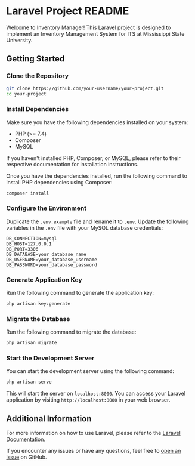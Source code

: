 # Laravel Project README

Welcome to Inventory Manager! This Laravel project is designed to implement an Inventory Management System for ITS at Mississippi State University.

## Getting Started

### Clone the Repository

```bash
git clone https://github.com/your-username/your-project.git
cd your-project
```

### Install Dependencies

Make sure you have the following dependencies installed on your system:

- PHP (>= 7.4)
- Composer
- MySQL

If you haven't installed PHP, Composer, or MySQL, please refer to their respective documentation for installation instructions.

Once you have the dependencies installed, run the following command to install PHP dependencies using Composer:

```bash
composer install
```

### Configure the Environment

Duplicate the `.env.example` file and rename it to `.env`. Update the following variables in the `.env` file with your MySQL database credentials:

```
DB_CONNECTION=mysql
DB_HOST=127.0.0.1
DB_PORT=3306
DB_DATABASE=your_database_name
DB_USERNAME=your_database_username
DB_PASSWORD=your_database_password
```

### Generate Application Key

Run the following command to generate the application key:

```bash
php artisan key:generate
```

### Migrate the Database

Run the following command to migrate the database:

```bash
php artisan migrate
```

### Start the Development Server

You can start the development server using the following command:

```bash
php artisan serve
```

This will start the server on `localhost:8000`. You can access your Laravel application by visiting `http://localhost:8000` in your web browser.

## Additional Information

For more information on how to use Laravel, please refer to the [Laravel Documentation](https://laravel.com/docs).

If you encounter any issues or have any questions, feel free to [open an issue](https://github.com/philip-r-haggard/inventory-manager/issues) on GitHub.
